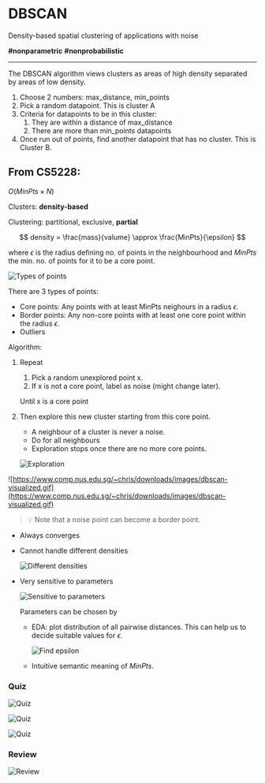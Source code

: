 # DBSCAN

Density-based spatial clustering of applications with noise

**#nonparametric** **#nonprobabilistic**

<!-- toc -->

---

The DBSCAN algorithm views clusters as areas of high density separated by areas of low density.

1. Choose 2 numbers: max_distance, min_points
2. Pick a random datapoint. This is cluster A
3. Criteria for datapoints to be in this cluster:
    1. They are within a distance of max_distance
    2. There are more than min_points datapoints
4. Once run out of points, find another datapoint that has no cluster. This is Cluster B.

## From CS5228:

$O(MinPts \times N)$

Clusters: **density-based**

Clustering: partitional, exclusive, **partial**

$$
density = \frac{mass}{valume} \approx \frac{MinPts}{\epsilon}
$$

where $\epsilon$ is the radius defining no. of points in the neighbourhood and $MinPts$ the min. no. of points for it to be a core point.

![Types of points](./dbscan-01.png)

There are 3 types of points:

- Core points: Any points with at least MinPts neighours in a radius $\epsilon$.
- Border points: Any non-core points with at least one core point within the radius $\epsilon$.
- Outliers

Algorithm:

1. Repeat
    1. Pick a random unexplored point x.
    2. If x is not a core point, label as noise (might change later). 
    
    Until x is a core point
    
2. Then explore this new cluster starting from this core point. 
    - A neighbour of a cluster is never a noise.
    - Do for all neighbours
    - Exploration stops once there are no more core points.
    
    ![Exploration](./dbscan-02.png)
    

![https://www.comp.nus.edu.sg/~chris/downloads/images/dbscan-visualized.gif](https://www.comp.nus.edu.sg/~chris/downloads/images/dbscan-visualized.gif)

> 💡 Note that a noise point can become a border point.

- Always converges
- Cannot handle different densities
    
    ![Different densities](./dbscan-03.png)
    
- Very sensitive to parameters
    
    ![Sensitive to parameters](./dbscan-04.png)
    
    Parameters can be chosen by
    
    - EDA: plot distribution of all pairwise distances. This can help us to decide suitable values for $\epsilon$.
        
        ![Find epsilon](./dbscan-05.png)
        
    - Intuitive semantic meaning of $MinPts$.

### Quiz

![Quiz](./dbscan-06.png)

![Quiz](./dbscan-07.png)

![Quiz](./dbscan-08.png)

### Review

![Review](./dbscan-09.png)
